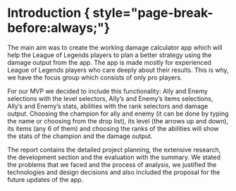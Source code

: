 # Introduction { style="page-break-before:always;"}

The main aim was to create the working damage calculator app which will help the League of Legends players to plan a better strategy using the damage output from the app. The app is made mostly for experienced League of Legends players who care deeply about their results. This is why, we have the focus group which consists of only pro players.

For our MVP we decided to include this functionality: Ally and Enemy selections with the level selectors, Ally’s and Enemy’s items selections, Ally’s and Enemy’s stats, abilities with the rank selectors and damage output. Choosing the champion for ally and enemy (it can be done by typing the name or choosing from the drop list), its level (the arrows up and down), its items (any 6 of them) and choosing the ranks of the abilities will show the stats of the champion and the damage output.

The report contains the detailed project planning, the extensive research, the development section and the evaluation with the summary. We stated the problems that we faced and the process of analysis, we justified the technologies and design decisions and also included the proposal for the future updates of the app.

